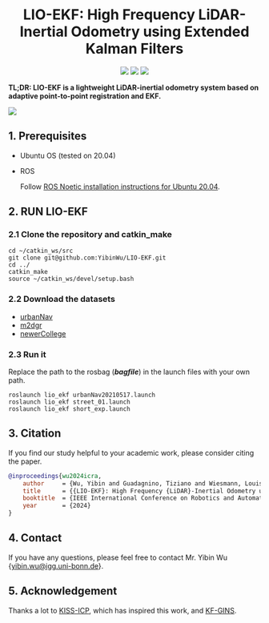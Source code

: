 <p align="center">

  <h1 align="center">LIO-EKF: High Frequency LiDAR-Inertial Odometry using Extended Kalman Filters</h1>

  <p align="center">
    <a href="https://arxiv.org/pdf/2311.09887"><img src="https://img.shields.io/badge/Paper-pdf-<COLOR>.svg?style=flat-square" /></a>
    <a href="https://github.com/YibinWu/LIO-EKF"><img src="https://img.shields.io/ros/v/noetic/moveit_msgs.svg" /></a> 
    <a href="https://github.com/YibinWu/LIO-EKF/blob/main/LICENSE"><img src="https://img.shields.io/badge/License-MIT-blue.svg?style=flat-square" /></a> 
    
  </p>

</p>

**TL;DR: LIO-EKF is a lightweight LiDAR-inertial odometry system based on adaptive point-to-point registration and EKF.**

[![](https://res.cloudinary.com/marcomontalbano/image/upload/v1715181604/video_to_markdown/images/youtube--MoJTqEYl1ME-c05b58ac6eb4c4700831b2b3070cd403.jpg)](https://youtu.be/MoJTqEYl1ME "")


## 1. Prerequisites
* Ubuntu OS (tested on 20.04)
* ROS 

  Follow [ROS Noetic installation instructions for Ubuntu 20.04](http://wiki.ros.org/noetic/Installation/Ubuntu).



## 2. RUN LIO-EKF

### 2.1 Clone the repository and catkin_make
```
cd ~/catkin_ws/src
git clone git@github.com:YibinWu/LIO-EKF.git
cd ../
catkin_make
source ~/catkin_ws/devel/setup.bash
```

### 2.2 Download the datasets
* [urbanNav](https://github.com/IPNL-POLYU/UrbanNavDataset)
* [m2dgr](https://github.com/SJTU-ViSYS/M2DGR)
* [newerCollege](https://ori-drs.github.io/newer-college-dataset/stereo-cam/)

### 2.3 Run it

Replace the path to the rosbag (***bagfile***) in the launch files with your own path.
```
roslaunch lio_ekf urbanNav20210517.launch 
roslaunch lio_ekf street_01.launch
roslaunch lio_ekf short_exp.launch 
```

## 3. Citation

If you find our study helpful to your academic work, please consider citing the paper.

```bibtex
@inproceedings{wu2024icra,
    author     = {Wu, Yibin and Guadagnino, Tiziano and Wiesmann, Louis and Klingbeil, Lasse and Stachniss, Cyrill and Kuhlmann, Heiner},
    title      = {{LIO-EKF}: High Frequency {LiDAR}-Inertial Odometry using Extended {Kalman} Filters},
    booktitle  = {IEEE International Conference on Robotics and Automation (ICRA)},
    year       = {2024}
}
```

## 4. Contact
If you have any questions, please feel free to contact Mr. Yibin Wu {[yibin.wu@igg.uni-bonn.de]()}.


## 5. Acknowledgement
Thanks a lot to [KISS-ICP](https://github.com/PRBonn/kiss-icp), which has inspired this work, and [KF-GINS](https://github.com/i2Nav-WHU/KF-GINS).
